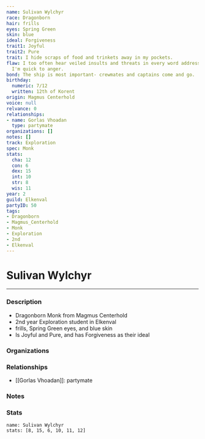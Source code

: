 ```yaml
---
name: Sulivan Wylchyr
race: Dragonborn
hair: frills
eyes: Spring Green
skin: blue
ideal: Forgiveness
trait1: Joyful
trait2: Pure
trait: I hide scraps of food and trinkets away in my pockets.
flaw: I too often hear veiled insults and threats in every word addressed to me, and
  I'm quick to anger.
bond: The ship is most important- crewmates and captains come and go.
birthday:
  numeric: 7/12
  written: 12th of Korent
origin: Magmus Centerhold
voice: null
relvance: 0
relationships:
- name: Gorlas Vhoadan
  type: partymate
organizations: []
notes: []
track: Exploration
spec: Monk
stats:
  cha: 12
  con: 6
  dex: 15
  int: 10
  str: 8
  wis: 11
year: 2
guild: Elkenval
partyID: 50
tags:
- Dragonborn
- Magmus_Centerhold
- Monk
- Exploration
- 2nd
- Elkenval
---
```

# Sulivan Wylchyr
---
### Description
- Dragonborn Monk from Magmus Centerhold
- 2nd year Exploration student in Elkenval
- frills, Spring Green eyes, and blue skin
- Is Joyful and Pure, and has Forgiveness as their ideal

### Organizations

### Relationships
- [[Gorlas Vhoadan]]: partymate

### Notes

### Stats
```statblock
name: Sulivan Wylchyr
stats: [8, 15, 6, 10, 11, 12]
```
